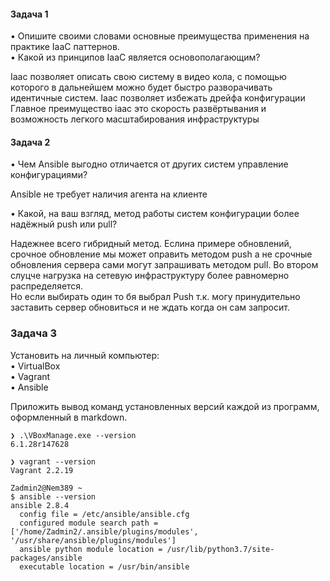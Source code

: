 #### Задача 1

•	Опишите своими словами основные преимущества применения на практике IaaC паттернов.  
•	Какой из принципов IaaC является основополагающим?  

Iaac позволяет описать свою систему в видео кола, с помощью которого в дальнейшем можно будет быстро разворачивать идентичные систем. Iaac позволяет избежать дрейфа конфигурации  
Главное преимущество iaac  это скорость развёртывания и возможность легкого масштабирования инфраструктуры 

#### Задача 2  
•	Чем Ansible выгодно отличается от других систем управление конфигурациями?  

Ansible не требует наличия агента на клиенте

•	Какой, на ваш взгляд, метод работы систем конфигурации более надёжный push или pull?

Надежнее всего гибридный метод. Еслина примере обновлений, срочное обновление мы может оправить методом push а не срочные обновления сервера сами могут запрашивать методом pull. Во втором слуцче нагрузка на сетевую инфраструктуру более равномерно распределяется.  
Но если выбирать один то бя выбрал Push т.к. могу принудительно заставить сервер обновиться и не ждать когда он сам запросит.

### Задача 3

Установить на личный компьютер:  
•	VirtualBox  
•	Vagrant  
•	Ansible  

Приложить вывод команд установленных версий каждой из программ, оформленный в markdown. 
```
❯ .\VBoxManage.exe --version
6.1.28r147628
```
```
❯ vagrant --version
Vagrant 2.2.19
```
```
Zadmin2@Nem389 ~
$ ansible --version
ansible 2.8.4
  config file = /etc/ansible/ansible.cfg
  configured module search path = ['/home/Zadmin2/.ansible/plugins/modules', '/usr/share/ansible/plugins/modules']
  ansible python module location = /usr/lib/python3.7/site-packages/ansible
  executable location = /usr/bin/ansible
```

